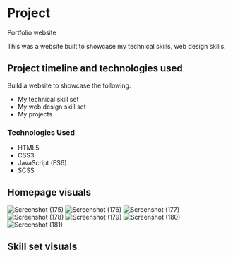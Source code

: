 # Project
Portfolio website 


This was a website built to showcase my technical skills, web design skills.



## Project timeline and technologies used

Build a website to showcase the following:
* My technical skill set
* My web design skill set
* My projects

### Technologies Used

* HTML5
* CSS3
* JavaScript (ES6)
* SCSS


  
## Homepage visuals


![Screenshot (175)](https://github.com/ritik1103/personal-portfolio-master/assets/95840534/9ed325ff-c1a4-42f1-a010-0b2e66720609)
![Screenshot (176)](https://github.com/ritik1103/personal-portfolio-master/assets/95840534/3ed1f099-e56e-4967-988c-e1fd1d8c251c)
![Screenshot (177)](https://github.com/ritik1103/personal-portfolio-master/assets/95840534/9214d1ef-5c79-4d8e-b706-1dfba1a1180f)
![Screenshot (178)](https://github.com/ritik1103/personal-portfolio-master/assets/95840534/a69b0d51-bef4-4e08-ab88-9057edead72c)
![Screenshot (179)](https://github.com/ritik1103/personal-portfolio-master/assets/95840534/67287198-6de2-4e22-be8c-745925311717)
![Screenshot (180)](https://github.com/ritik1103/personal-portfolio-master/assets/95840534/db42133e-3705-40e6-b355-880cd94e8b8b)
![Screenshot (181)](https://github.com/ritik1103/personal-portfolio-master/assets/95840534/a27bed58-a22b-4212-be5c-2f75af34bca5)



## Skill set visuals

